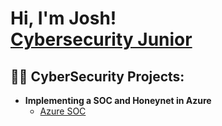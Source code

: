 <h1>Hi, I'm Josh! <br/><a/a> <a href="https://www.linkedin.com/in/joshua-t-king/">Cybersecurity Junior</a></h1>

<h2>👨‍💻 CyberSecurity Projects:</h2>

- <b>Implementing a SOC and Honeynet in Azure </b>
  - [Azure SOC](https://github.com/JoshKing3)


<!--
*.

Here are some ideas to get you started:

- 🔭 I’m currently working on ...
- 🌱 I’m currently learning ...
- 👯 I’m looking to collaborate on ...
- 🤔 I’m looking for help with ...
- 💬 Ask me about ...
- 📫 How to reach me: ...
- 😄 Pronouns: ...
- ⚡ Fun fact: ...
-->
